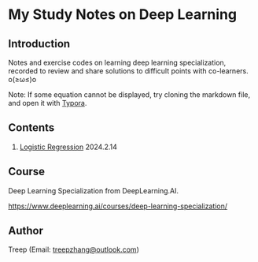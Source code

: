 # My Study Notes on Deep Learning

## Introduction

Notes and exercise codes on learning deep learning specialization, recorded to review and share solutions to difficult points with co-learners. o(≥ω≤)o

Note: If some equation cannot be displayed, try cloning the markdown file, and open it with [Typora](https://typora.io/).

## Contents

1. [Logistic Regression](./LogisticRegression.md) 2024.2.14



## Course

Deep Learning Specialization from DeepLearning.AI.

https://www.deeplearning.ai/courses/deep-learning-specialization/



## Author

Treep (Email: treepzhang@outlook.com)